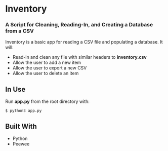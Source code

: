 # Inventory
### A Script for Cleaning, Reading-In, and Creating a Database from a CSV

Inventory is a basic app for reading a CSV file and populating a database. It will:

- Read-in and clean any file with similar headers to **inventory.csv**
- Allow the user to add a new item
- Allow the user to export a new CSV
- Allow the user to delete an item

## In Use

Run **app.py** from the root directory with:
```
$ python3 app.py
```

## Built With

- Python
- Peewee

